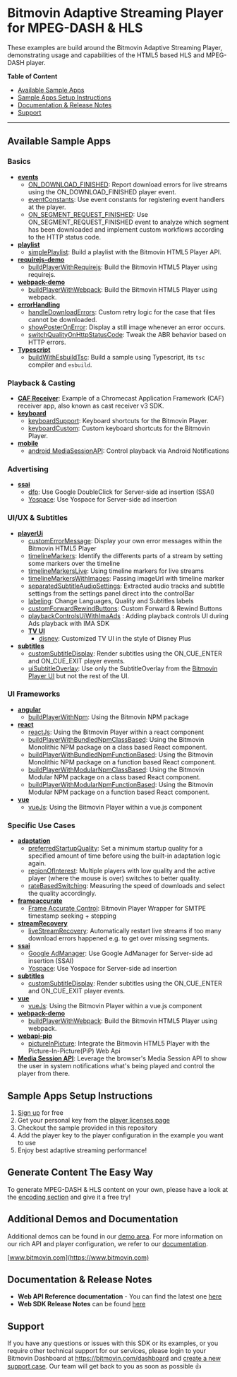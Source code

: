 # Bitmovin Adaptive Streaming Player for MPEG-DASH & HLS
These examples are build around the Bitmovin Adaptive Streaming Player, demonstrating usage and capabilities of the HTML5 based HLS and MPEG-DASH player.

**Table of Content**

* [Available Sample Apps](#available-sample-apps)
* [Sample Apps Setup Instructions](#sample-apps-setup-instructions)
* [Documentation & Release Notes](#documentation--release-notes)
* [Support](#support)

---

## Available Sample Apps

### Basics
* [**events**](events/)
  * [ON_DOWNLOAD_FINISHED](events/onDownloadFinished.html): Report download errors for live streams using the ON_DOWNLOAD_FINISHED player event.
  * [eventConstants](events/eventConstants.html): Use event constants for registering event handlers at the player.
  * [ON_SEGMENT_REQUEST_FINISHED](events/onSegmentRequestFinished.html): Use ON_SEGMENT_REQUEST_FINISHED event to analyze which segment has been downloaded and implement custom workflows according to the HTTP status code.
* [**playlist**](playlist/)
  * [simplePlaylist](playlist/simplePlaylist.html): Build a playlist with the Bitmovin HTML5 Player API.
* [**requirejs-demo**](requirejs-demo/)
  * [buildPlayerWithRequirejs](requirejs-demo/buildPlayerWithRequirejs.html): Build the Bitmovin HTML5 Player using requirejs.
* [**webpack-demo**](webpack-demo/)
  * [buildPlayerWithWebpack](webpack-demo/buildPlayerWithWebpack.html): Build the Bitmovin HTML5 Player using webpack.
* [**errorHandling**](errorhandling/)
  * [handleDownloadErrors](errorhandling/handleDownloadErrors.html): Custom retry logic for the case that files cannot be downloaded.
  * [showPosterOnError](errorhandling/showPosterOnError.html): Display a still image whenever an error occurs.
  * [switchQualityOnHttpStatusCode](errorhandling/switchQualityOnHttpStatusCode.html): Tweak the ABR behavior based on HTTP errors.
* [**Typescript**](typescript/)
  * [buildWithEsbuildTsc](typescript/buildWithEsbuildTsc.html): Build a sample using Typescript, its `tsc` compiler and `esbuild`.

### Playback & Casting
* [**CAF Receiver**](https://github.com/bitmovin/bitmovin-player-caf-receiver): Example of a Chromecast Application Framework (CAF) receiver app, also known as cast receiver v3 SDK.
* [**keyboard**](keyboard/)
  * [keyboardSupport](keyboard/keyboardSupport.html): Keyboard shortcuts for the Bitmovin Player.
  * [keyboardCustom](keyboard/keyboardCustom.html): Custom keyboard shortcuts for the Bitmovin Player.
* [**mobile**](mobile/)
  * [android MediaSessionAPI](mobile/androidMediaSessionAPI.html): Control playback via Android Notifications
  
### Advertising
* [**ssai**](ssai/)
  * [dfp](ssai/dfp/): Use Google DoubleClick for Server-side ad insertion (SSAI)
  * [Yospace](ssai/yospace/): Use Yospace for Server-side ad insertion

### UI/UX & Subtitles
* [**playerUi**](playerUi/)
  * [customErrorMessage](playerUi/customErrorMessage.html): Display your own error messages within the Bitmovin HTML5 Player
  * [timelineMarkers](playerUi/timelineMarkers.html): Identify the differents parts of a stream by setting some markers over the timeline
  * [timelineMarkersLive](playerUi/timelineMarkersLive.html): Using timeline markers for live streams
  * [timelineMarkersWithImages](playerUi/timelineMarkersWithImages.html): Passing imageUrl with timeline marker
  * [separatedSubtitleAudioSettings](playerUi/separatedAudioSubtitleSettings.html): Extracted audio tracks and subtitle settings from the settings panel direct into the controlBar
  * [labeling](playerUi/labeling.html): Change Languages, Quality and Subtitles labels
  * [customForwardRewindButtons](playerUi/customForwardRewindButtons.html): Custom Forward & Rewind Buttons
  * [playbackControlsUiWithImaAds](playerUi/playbackControlsUiWithImaAds.html) : Adding playback controls UI during Ads playback with IMA SDK
  * [**TV UI**](playerUi/tv)
    * [disney](playerUi/tv/disney/index.html): Customized TV UI in the style of Disney Plus 
* [**subtitles**](subtitles/)
  * [customSubtitleDisplay](subtitles/customSubtitleDisplay.js): Render subtitles using the ON_CUE_ENTER and ON_CUE_EXIT player events.
  * [uiSubtitleOverlay](subtitles/uiSubtitleOverlay.html): Use only the SubtitleOverlay from the [Bitmovin Player UI](https://github.com/bitmovin/bitmovin-player-ui) but not the rest of the UI.

### UI Frameworks
* [**angular**](angular/)
  * [buildPlayerWithNpm](angular/src/app/bitmovin-player/bitmovin-player.component.ts): Using the Bitmovin NPM package
* [**react**](react/)
  * [reactJs](react/reactjs.html): Using the Bitmovin Player within a react component
  * [buildPlayerWithBundledNpmClassBased](react/bundled-player/class-based/src/bitmovinPlayer.js): Using the Bitmovin Monolithic NPM package on a class based React component.
  * [buildPlayerWithBundledNpmFunctionBased](react/bundled-player/function-based/src/bitmovinPlayer.js): Using the Bitmovin Monolithic NPM package on a function based React component.
  * [buildPlayerWithModularNpmClassBased](react/modular-player/class-based/src/bitmovinPlayer.js): Using the Bitmovin Modular NPM package on a class based React component.
  * [buildPlayerWithModularNpmFunctionBased](react/modular-player/function-based/src/bitmovinPlayer.js): Using the Bitmovin Modular NPM package on a function based React component.
* [**vue**](vue)
  * [vueJs](vue/vuejs.html): Using the Bitmovin Player within a vue.js component
  
### Specific Use Cases
* [**adaptation**](adaptation/)
    * [preferredStartupQuality](adaptation/preferredStartupQuality.js): Set a minimum startup quality for a specified amount of time before using the built-in adaptation logic again.
    * [regionOfInterest](adaptation/regionOfInterest.html): Multiple players with low quality and the active player (where the mouse is over) switches to better quality.
    * [rateBasedSwitching](adaptation/rateBasedSwitching.js): Measuring the speed of downloads and select the quality accordingly.
* [**frameaccurate**](frameaccurate/)
    * [Frame Accurate Control](frameaccurate/js/FrameAccurateControls.ts): Bitmovin Player Wrapper for SMTPE timestamp seeking + stepping
* [**streamRecovery**](streamRecovery/)
    * [liveStreamRecovery](streamRecovery/liveStreamRecovery.js): Automatically restart live streams if too many download errors happened e.g. to get over missing segments.
* [**ssai**](ssai/)
    * [Google AdManager](ssai/dfp/): Use Google AdManager for Server-side ad insertion (SSAI)
    * [Yospace](ssai/yospace/): Use Yospace for Server-side ad insertion
* [**subtitles**](subtitles/)
    * [customSubtitleDisplay](subtitles/customSubtitleDisplay.js): Render subtitles using the ON_CUE_ENTER and ON_CUE_EXIT player events.
* [**vue**](vue)
    * [vueJs](vue/vuejs.html): Using the Bitmovin Player within a vue.js component
* [**webpack-demo**](webpack-demo/)
    * [buildPlayerWithWebpack](webpack-demo/buildPlayerWithWebpack.html): Build the Bitmovin HTML5 Player using webpack.
* [**webapi-pip**](webapi-pip/)
    * [pictureInPicture](webapi-pip/index.html): Integrate the Bitmovin HTML5 Player with the Picture-In-Picture(PiP) Web Api
* [**Media Session API**](media-session-api/index.ts): Leverage the browser's Media Session API to show the user in system notifications what's being played and control the player from there.


## Sample Apps Setup Instructions

1. [Sign up](https://bitmovin.com/dashboard/signup) for free
2. Get your personal key from the [player licenses page](https://bitmovin.com/dashboard/player/licenses/)
3. Checkout the sample provided in this repository
4. Add the player key to the player configuration in the example you want to use
5. Enjoy best adaptive streaming performance!

## Generate Content The Easy Way

To generate MPEG-DASH & HLS content on your own, please have a look at the [encoding section](https://bitmovin.com/docs/encoding) and give it a free try!

## Additional Demos and Documentation

Additional demos can be found in our [demo area](https://bitmovin.com/demos/). For more information on our rich API and player configuration, we refer to our [documentation](https://bitmovin.com/docs/player).

[www.bitmovin.com](https://www.bitmovin.com)<br>

## Documentation & Release Notes

+ **Web API Reference documentation** - You can find the latest one [here](https://bitmovin.com/docs/player/api-reference/web/web-sdk-api-reference-v8)
+ **Web SDK Release Notes** can be found [here](https://bitmovin.com/docs/player/releases/web)

## Support
If you have any questions or issues with this SDK or its examples, or you require other technical support for our services, please login to your Bitmovin Dashboard at https://bitmovin.com/dashboard and [create a new support case](https://bitmovin.com/dashboard/support/cases/create). Our team will get back to you as soon as possible :+1:
